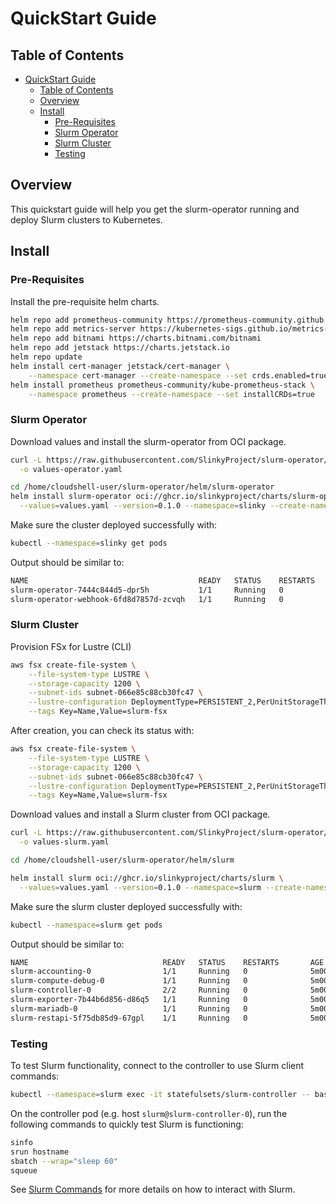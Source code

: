 # QuickStart Guide

## Table of Contents

<!-- mdformat-toc start --slug=github --no-anchors --maxlevel=6 --minlevel=1 -->

- [QuickStart Guide](#quickstart-guide)
  - [Table of Contents](#table-of-contents)
  - [Overview](#overview)
  - [Install](#install)
    - [Pre-Requisites](#pre-requisites)
    - [Slurm Operator](#slurm-operator)
    - [Slurm Cluster](#slurm-cluster)
    - [Testing](#testing)

<!-- mdformat-toc end -->

## Overview

This quickstart guide will help you get the slurm-operator running and deploy
Slurm clusters to Kubernetes.

## Install

### Pre-Requisites

Install the pre-requisite helm charts.

```bash
helm repo add prometheus-community https://prometheus-community.github.io/helm-charts
helm repo add metrics-server https://kubernetes-sigs.github.io/metrics-server/
helm repo add bitnami https://charts.bitnami.com/bitnami
helm repo add jetstack https://charts.jetstack.io
helm repo update
helm install cert-manager jetstack/cert-manager \
	--namespace cert-manager --create-namespace --set crds.enabled=true
helm install prometheus prometheus-community/kube-prometheus-stack \
	--namespace prometheus --create-namespace --set installCRDs=true
```

### Slurm Operator

Download values and install the slurm-operator from OCI package.

```bash
curl -L https://raw.githubusercontent.com/SlinkyProject/slurm-operator/refs/tags/v0.1.0/helm/slurm-operator/values.yaml \
  -o values-operator.yaml

cd /home/cloudshell-user/slurm-operator/helm/slurm-operator
helm install slurm-operator oci://ghcr.io/slinkyproject/charts/slurm-operator \
  --values=values.yaml --version=0.1.0 --namespace=slinky --create-namespace
```

Make sure the cluster deployed successfully with:

```sh
kubectl --namespace=slinky get pods
```

Output should be similar to:

```sh
NAME                                      READY   STATUS    RESTARTS   AGE
slurm-operator-7444c844d5-dpr5h           1/1     Running   0          5m00s
slurm-operator-webhook-6fd8d7857d-zcvqh   1/1     Running   0          5m00s
```

### Slurm Cluster
Provision FSx for Lustre (CLI)


```bash
aws fsx create-file-system \
    --file-system-type LUSTRE \
    --storage-capacity 1200 \
    --subnet-ids subnet-066e85c88cb30fc47 \
    --lustre-configuration DeploymentType=PERSISTENT_2,PerUnitStorageThroughput=250 \
    --tags Key=Name,Value=slurm-fsx
```
After creation, you can check its status with:
```bash
aws fsx create-file-system \
    --file-system-type LUSTRE \
    --storage-capacity 1200 \
    --subnet-ids subnet-066e85c88cb30fc47 \
    --lustre-configuration DeploymentType=PERSISTENT_2,PerUnitStorageThroughput=250 \
    --tags Key=Name,Value=slurm-fsx
```

Download values and install a Slurm cluster from OCI package.
    
```bash
curl -L https://raw.githubusercontent.com/SlinkyProject/slurm-operator/refs/tags/v0.1.0/helm/slurm/values.yaml \
  -o values-slurm.yaml

cd /home/cloudshell-user/slurm-operator/helm/slurm

helm install slurm oci://ghcr.io/slinkyproject/charts/slurm \
  --values=values.yaml --version=0.1.0 --namespace=slurm --create-namespace
```

Make sure the slurm cluster deployed successfully with:

```sh
kubectl --namespace=slurm get pods
```

Output should be similar to:

```sh
NAME                              READY   STATUS    RESTARTS       AGE
slurm-accounting-0                1/1     Running   0              5m00s
slurm-compute-debug-0             1/1     Running   0              5m00s
slurm-controller-0                2/2     Running   0              5m00s
slurm-exporter-7b44b6d856-d86q5   1/1     Running   0              5m00s
slurm-mariadb-0                   1/1     Running   0              5m00s
slurm-restapi-5f75db85d9-67gpl    1/1     Running   0              5m00s
```

### Testing

To test Slurm functionality, connect to the controller to use Slurm client
commands:

```sh
kubectl --namespace=slurm exec -it statefulsets/slurm-controller -- bash --login
```

On the controller pod (e.g. host `slurm@slurm-controller-0`), run the following
commands to quickly test Slurm is functioning:

```sh
sinfo
srun hostname
sbatch --wrap="sleep 60"
squeue
```

See [Slurm Commands][slurm-commands] for more details on how to interact with
Slurm.

<!-- Links -->

[slurm-commands]: https://slurm.schedmd.com/quickstart.html#commands
